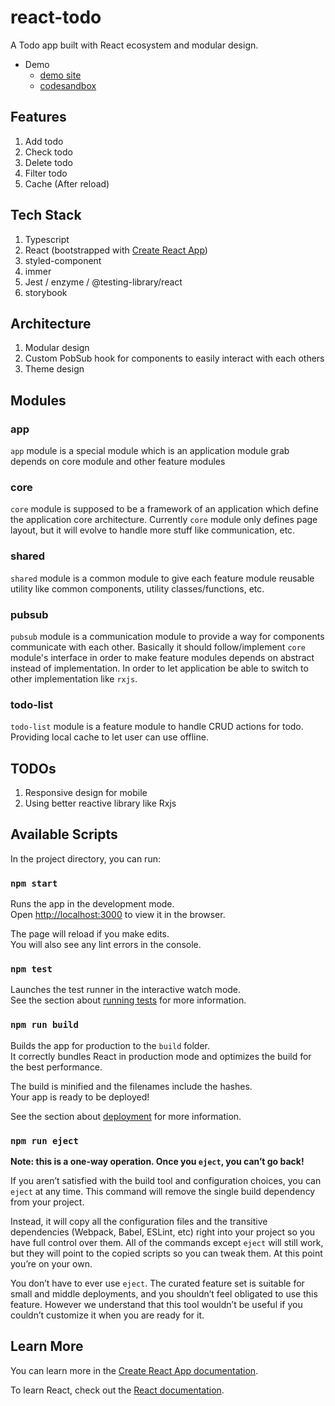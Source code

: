 # react-todo
A Todo app built with React ecosystem and modular design.

* Demo
  * [demo site](https://1ms84.sse.codesandbox.io/)
  * [codesandbox](https://codesandbox.io/s/github/koshuang/react-todo)

## Features
1. Add todo
1. Check todo
1. Delete todo
1. Filter todo
1. Cache (After reload)

## Tech Stack
1. Typescript
1. React (bootstrapped with [Create React App](https://github.com/facebook/create-react-app))
1. styled-component
1. immer
1. Jest / enzyme / @testing-library/react
1. storybook

## Architecture
1. Modular design
1. Custom PobSub hook for components to easily interact with each others
1. Theme design

## Modules
### app
`app` module is a special module which is an application module grab depends on core module and other feature modules

### core
`core` module is supposed to be a framework of an application which define the application core architecture. Currently `core` module only defines page layout, but it will evolve to handle more stuff like communication, etc.

### shared
`shared` module is a common module to give each feature module reusable utility like common components, utility classes/functions, etc.

### pubsub
`pubsub` module is a communication module to provide a way for components communicate with each other. Basically it should follow/implement `core` module's interface in order to make feature modules depends on abstract instead of implementation. In order to let application be able to switch to other implementation like `rxjs`.

### todo-list
`todo-list` module is a feature module to handle CRUD actions for todo. Providing local cache to let user can use offline.

## TODOs
1. Responsive design for mobile
1. Using better reactive library like Rxjs

## Available Scripts

In the project directory, you can run:

### `npm start`

Runs the app in the development mode.<br>
Open [http://localhost:3000](http://localhost:3000) to view it in the browser.

The page will reload if you make edits.<br>
You will also see any lint errors in the console.

### `npm test`

Launches the test runner in the interactive watch mode.<br>
See the section about [running tests](https://facebook.github.io/create-react-app/docs/running-tests) for more information.

### `npm run build`

Builds the app for production to the `build` folder.<br>
It correctly bundles React in production mode and optimizes the build for the best performance.

The build is minified and the filenames include the hashes.<br>
Your app is ready to be deployed!

See the section about [deployment](https://facebook.github.io/create-react-app/docs/deployment) for more information.

### `npm run eject`

**Note: this is a one-way operation. Once you `eject`, you can’t go back!**

If you aren’t satisfied with the build tool and configuration choices, you can `eject` at any time. This command will remove the single build dependency from your project.

Instead, it will copy all the configuration files and the transitive dependencies (Webpack, Babel, ESLint, etc) right into your project so you have full control over them. All of the commands except `eject` will still work, but they will point to the copied scripts so you can tweak them. At this point you’re on your own.

You don’t have to ever use `eject`. The curated feature set is suitable for small and middle deployments, and you shouldn’t feel obligated to use this feature. However we understand that this tool wouldn’t be useful if you couldn’t customize it when you are ready for it.

## Learn More

You can learn more in the [Create React App documentation](https://facebook.github.io/create-react-app/docs/getting-started).

To learn React, check out the [React documentation](https://reactjs.org/).
